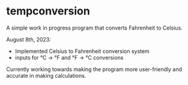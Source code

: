 # tempconversion
A simple work in progress program that converts Fahrenheit to Celsius.

August 8th, 2023: 
- Implemented Celsius to Fahrenheit conversion system
- inputs for °C -> °F and °F -> °C conversions

Currently working towards making the program more user-friendly and accurate in making calculations. 

